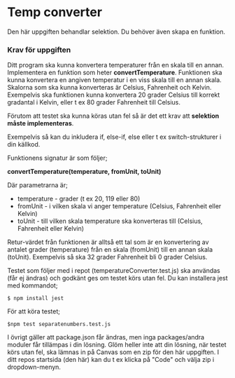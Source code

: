 # Temp converter
Den här uppgiften behandlar selektion.
Du behöver även skapa en funktion.

### Krav för uppgiften
Ditt program ska kunna konvertera temperaturer från en skala till en annan.
Implementera en funktion som heter **convertTemperature**.
Funktionen ska kunna konvertera en angiven temperatur i en viss skala till en annan skala.
Skalorna som ska kunna konverteras är Celsius, Fahrenheit och Kelvin.
Exempelvis ska funktionen kunna konvertera 20 grader Celsius till korrekt gradantal i Kelvin, eller t ex 80 grader Fahrenheit till Celsius.

Förutom att testet ska kunna köras utan fel så är det ett krav att **selektion måste implementeras**. 

Exempelvis så kan du inkludera if, else-if, else eller t ex switch-strukturer i din källkod.

Funktionens signatur är som följer;

**convertTemperature(temperature, fromUnit, toUnit)**

Där parametrarna är;
- temperature - grader (t ex 20, 119 eller 80)
- fromUnit - i vilken skala vi anger temperature (Celsius, Fahrenheit eller Kelvin)
- toUnit - till vilken skala temperature ska konverteras till (Celsius, Fahrenheit eller Kelvin)

Retur-värdet från funktionen är alltså ett tal som är en konvertering av antalet grader (temperature) från en skala (fromUnit) till en annan skala (toUnit).
Exempelvis så ska 32 grader Fahrenheit bli 0 grader Celsius.


Testet som följer med i repot (temperatureConverter.test.js) ska användas (får ej ändras) och godkänt ges om testet körs utan fel.
Du kan installera jest med kommandot;


    $ npm install jest


För att köra testet;


    $npm test separatenumbers.test.js


I övrigt gäller att package.json får ändras, men inga packages/andra moduler får tillämpas i din lösning.
Glöm heller inte att din lösning, när testet körs utan fel, ska lämnas in på Canvas som en zip för den här uppgiften.
I ditt repos startsida (den här) kan du t ex klicka på "Code" och välja zip i dropdown-menyn.
